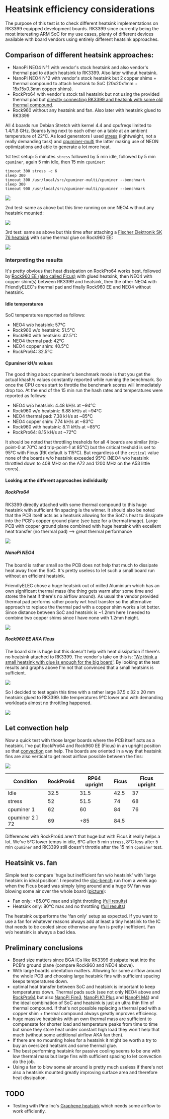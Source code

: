 # Heatsink efficiency considerations

The purpose of this test is to check different heatsink implementations on RK3399 equipped development boards. RK3399 since currently being the most interesting ARM SoC for my use cases, plenty of different devices available with board vendors using entirely different heatsink approaches.

## Comparison of different heatsink approaches:

* NanoPi NEO4 N°1 with vendor's stock heatsink and also vendor's thermal pad to attach heatsink to RK3399. Also later without heatsink.
* NanoPi NEO4 N°2 with vendor's stock heatsink but 2 copper shims + thermal compound to attach heatsink to SoC (20x20x1mm + 15x15x0.3mm copper shims).
* RockPro64 with vendor's stock tall heatsink but not using the provided thermal pad but [directly connecting RK3399 and heatsink with some old thermal compound](https://forum.armbian.com/topic/7310-rockpro64/?do=findComment&comment=61811).
* Rock960 without any heatsink and fan. Also later with heatsink glued to RK3399

All 4 boards run Debian Stretch with kernel 4.4 and cpufreqs limited to 1.4/1.8 GHz. Boards lying next to each other on a table at an ambient temperature of 22°C. As load generators I used [stress](http://people.seas.harvard.edu/~apw/stress/) (lightweight, not a really demanding task) and [cpuminer-multi](https://github.com/tkinjo1985/cpuminer-multi.git) the latter making use of NEON optimizations and able to generate a lot more heat.

1st test setup: 5 minutes `stress` followed by 5 min idle, followed by 5 min `cpuminer`, again 5 min idle, then 15 min `cpuminer`:

    timeout 300 stress -c 6
    sleep 300
    timeout 300 /usr/local/src/cpuminer-multi/cpuminer --benchmark
    sleep 300
    timeout 900 /usr/local/src/cpuminer-multi/cpuminer --benchmark

![](../media/heatsink_tempgraph1.png)



2nd test: same as above but this time running on one NEO4 without any heatsink mounted:

![](../media/heatsink_tempgraph2.png)



3rd test: same as above but this time after attaching a [Fischer Elektronik SK 76 heatsink](https://www.conrad.de/de/kuehlkoerper-65-kw-l-x-b-x-h-375-x-32-x-20-mm-to-220-to-126-fischer-elektronik-sk-76-375-sa-188964.html) with some thermal glue on Rock960 EE:

![](../media/heatsink_tempgraph3.png)

### Interpreting the results

It's pretty obvious that heat dissipation on RockPro64 works best, followed by [Rock960 EE (also called Ficus)](https://forum.armbian.com/topic/8329-quick-review-of-rock960-enterprise-edition-aka-ficus/) with glued heatsink, then NEO4 with copper shim(s) between RK3399 and heatsink, then the other NEO4 with FriendlyELEC's thermal pad and finally Rock960 EE and NEO4 without heatsink.

#### Idle temperatures

SoC temperatures reported as follows:

* NEO4 w/o heatsink: 57°C
* Rock960 w/o heatsink: 51.5°C
* Rock960 with heatsink: 42.5°C
* NEO4 thermal pad: 42°C
* NEO4 copper shim: 40.5°C
* RockPro64: 32.5°C

#### Cpuminer kH/s values

The good thing about cpuminer's benchmark mode is that you get the actual khash/s values constantly reported while running the benchmark. So once the CPU cores start to throttle the benchmark scores will immediately drop too. At the end of the 15 min run the hash rates and temperatures were reported as follows:

* NEO4 w/o heatsink: 4.48 kH/s at ~94°C
* Rock960 w/o heatsink: 6.88 kH/s at ~94°C
* NEO4 thermal pad: 7.38 kH/s at ~85°C
* NEO4 copper shim: 7.74 kH/s at ~83°C
* Rock960 with heatsink: 8.11 kH/s at ~85°C
* RockPro64: 8.15 kH/s at ~72°C

It should be noted that throttling tresholds for all 4 boards are similar (trip-point-0 at 70°C and trip-point-1 at 85°C) but the critical treshold is set to 95°C with Ficus (RK default is 115°C). But regardless of the `critical` value none of the boards w/o heatsink exceeded 95°C (NEO4 w/o heatsink throttled down to 408 MHz on the A72 and 1200 MHz on the A53 little cores).

#### Looking at the different approaches individually

##### RockPro64

RK3399 directly attached with some thermal compound to this huge heatsink with sufficient fin spacing is the winner. It should also be noted that the PCB itself acts as a heatsink allowing for the SoC's heat to dissipate into the PCB's copper ground plane (see [here](https://forum.armbian.com/topic/7310-rockpro64/?do=findComment&comment=60708) for a thermal image). Large PCB with copper ground plane combined with huge heatsink with excellent heat transfer (no thermal pad) --> great thermal performance

![](http://kaiser-edv.de/tmp/aumASK/RockPro64_without_WiFi.jpg)

##### NanoPi NEO4

The board is rather small so the PCB does not help that much to dissipate heat away from the SoC. It's pretty useless to let such a small board run without an efficient heatsink.

FriendlyELEC chose a huge heatsink out of milled Aluminium which has an own significant thermal mass (the thing gets warm after some time and stores the heat if there's no airflow around). As usual the vendor provided thermal pad performs rather poorly wrt heat transfer so the alternative approach to replace the thermal pad with a copper shim works a lot better. Since distance between SoC and heatsink is ~1.2mm here I needed to combine two copper shims since I have none with 1.2mm height.

![](../media/IMG_8103.JPG)

##### Rock960 EE AKA Ficus

The board size is huge but this doesn't help with heat dissipation if there's no heatsink attached to RK3399. The vendor's take on this is: ['We think a small heatsink with glue is enough for the big board'](https://forum.armbian.com/topic/8329-quick-review-of-rock960-enterprise-edition-aka-ficus/?do=findComment&comment=63613). By looking at the test results and graphs above I'm not that convinced that a small heatsink is sufficient.

![](http://kaiser-edv.de/tmp/zSeDwt/Ficus_2.jpg)

So I decided to test again this time with a rather large 37.5 x 32 x 20 mm heatsink glued to RK3399. Idle temperatures 9°C lower and with demanding workloads almost no throttling happened.

![](../media/IMG_8112.JPG)

## Let convection help

Now a quick test with those larger boards where the PCB itself acts as a heatsink. I've put RockPro64 and Rock960 EE (Ficus) in an upright position so that [convection](https://en.wikipedia.org/wiki/Convection) can help. The boards are oriented in a way that heatsink fins are also vertical to get most airflow possible between the fins:

![](../media/heatsink_tempgraph4.png)

| Condition | RockPro64 | RP64 upright | Ficus | Ficus upright |
| --------- | --------- | ------------ | ----- | ------------- |
| Idle | 32.5 | 31.5 | 42.5 | 37 |
| stress | 52 | 51.5 | 74 | 68 |
| cpuminer 1 | 62 | 60 | 84 | 76 |
| cpuminer 2 ] 72 | 69 | +85 | 84.5 |

Differences with RockPro64 aren't that huge but with Ficus it really helps a lot. We've 5°C lower temps in idle, 6°C after 5 min `stress`, 8°C less after 5 min `cpuminer` and RK3399 still doesn't throttle after the 15 min `cpuminer` test.

## Heatsink vs. fan

Simple test to compare 'huge but inefficient fan w/o heatsink' with 'large heatsink in ideal position'. I repeated the [sbc-bench](https://github.com/ThomasKaiser/sbc-bench) run from a week ago when the Ficus board was simply lying around and a huge 5V fan was blowing some air over the whole board ([picture](http://kaiser-edv.de/tmp/zSeDwt/Ficus_4.jpg)):

* Fan only: +85.0°C max and slight throttling ([full results](http://ix.io/1nVS))
* Heatsink only: 80°C max and no throttling ([full results](http://ix.io/1oJ5))

The heatsink outperforms the 'fan only' setup as expected. If you want to use a fan for whatever reasons always add at least a tiny heatsink to the IC that needs to be cooled since otherwise any fan is pretty inefficient. Fan w/o heatsink is always a bad idea.

## Preliminary conclusions

* Board size matters since BGA ICs like RK3399 dissipate heat into the PCB's ground plane (compare Rock960 and NEO4 above).
* With large boards orientation matters. Allowing for some airflow around the whole PCB and choosing large heatsink fins with sufficient spacing keeps temperatures down.
* optimal heat transfer between SoC and heatsink is important to keep temperatures down. Thermal pads suck (see not only NEO4 above and [RockPro64](https://forum.armbian.com/topic/7310-rockpro64/?do=findComment&comment=61811) but also [NanoPi Fire3](https://forum.armbian.com/topic/7260-quick-review-of-nanopi-fire3/?do=findComment&comment=61661), [NanoPi K1 Plus](https://forum.armbian.com/topic/8125-quick-review-of-nanopi-k1-plus/?do=findComment&comment=61417) and [NanoPi M4](https://forum.armbian.com/topic/8097-nanopi-m4-performance-and-consumption-review/?tab=comments#comment-61786)) and the ideal combination of SoC and heatsink is just an ultra thin film of thermal compound. If that's not possible replacing a thermal pad with a copper shim + thermal compound always greatly improves efficiency.
* huge massive heatsinks with an own thermal mass are sufficient to compensate for shorter load and temperature peaks from time to time but since they store heat under constant high load they won't help that much (without some additional airflow AKA fan then).
* If there are no mounting holes for a heatsink it might be worth a try to buy an oversized heatsink and some thermal glue.
* The best performing heatsink for passive cooling seems to be one with low thermal mass but large fins with sufficient spacing to let convection do the job.
* Using a fan to blow some air around is pretty much useless if there's not also a heatsink mounted greatly improving surface area and therefore heat dissipation.

## TODO

* Testing with Pine Inc's [Graphene heatsink](https://forum.armbian.com/topic/7310-rockpro64/?do=findComment&comment=60708) which needs some airflow to work efficiently.
